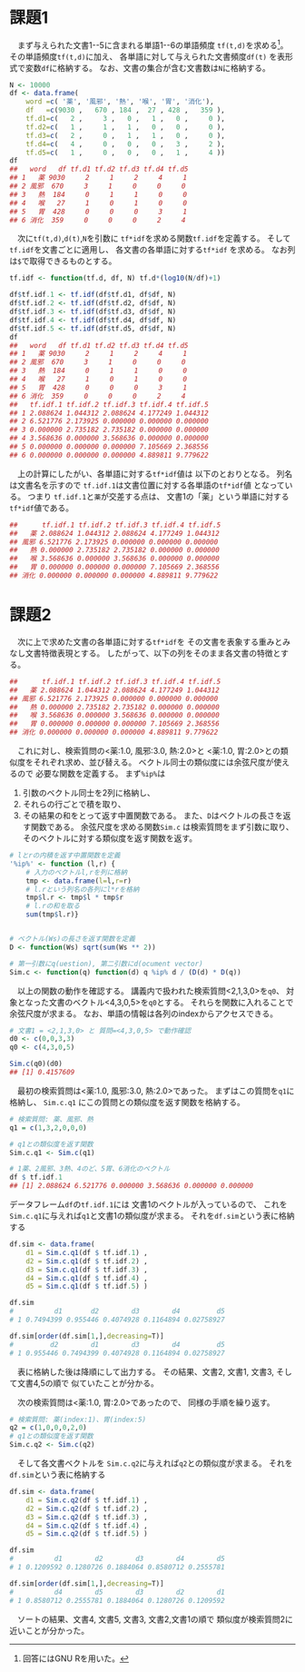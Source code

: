 # 課題1

　まず与えられた文書1--5に含まれる単語1--6の単語頻度
`tf(t,d)`を求める[^R]。
その単語頻度`tf(t,d)`に加え、
各単語に対して与えられた文書頻度`df(t)` を表形式で変数`df`に格納する。
なお、文書の集合が含む文書数は`N`に格納する。

[^R]: 回答にはGNU Rを用いた。

```r
N <- 10000
df <- data.frame(
    word =c( '薬', '風邪', '熱', '喉', '胃', '消化'),
    df   =c(9030 ,   670 , 184 ,  27 , 428 ,   359 ),
    tf.d1=c(   2 ,     3 ,   0 ,   1 ,   0 ,     0 ),
    tf.d2=c(   1 ,     1 ,   1 ,   0 ,   0 ,     0 ),
    tf.d3=c(   2 ,     0 ,   1 ,   1 ,   0 ,     0 ),
    tf.d4=c(   4 ,     0 ,   0 ,   0 ,   3 ,     2 ),
    tf.d5=c(   1 ,     0 ,   0 ,   0 ,   1 ,     4 ))
df
##   word   df tf.d1 tf.d2 tf.d3 tf.d4 tf.d5
## 1   薬 9030     2     1     2     4     1
## 2 風邪  670     3     1     0     0     0
## 3   熱  184     0     1     1     0     0
## 4   喉   27     1     0     1     0     0
## 5   胃  428     0     0     0     3     1
## 6 消化  359     0     0     0     2     4
```

　次に`tf(t,d)`,`d(t)`,`N`を引数に
`tf*idf`を求める関数`tf.idf`を定義する。
そして`tf.idf`を文書ごとに適用し、 
各文書の各単語に対する`tf*idf` を求める。
なお列は`$`で取得できるものとする。

```r
tf.idf <- function(tf.d, df, N) tf.d*(log10(N/df)+1)

df$tf.idf.1 <- tf.idf(df$tf.d1, df$df, N)
df$tf.idf.2 <- tf.idf(df$tf.d2, df$df, N)
df$tf.idf.3 <- tf.idf(df$tf.d3, df$df, N)
df$tf.idf.4 <- tf.idf(df$tf.d4, df$df, N)
df$tf.idf.5 <- tf.idf(df$tf.d5, df$df, N)
df
##   word   df tf.d1 tf.d2 tf.d3 tf.d4 tf.d5
## 1   薬 9030     2     1     2     4     1
## 2 風邪  670     3     1     0     0     0
## 3   熱  184     0     1     1     0     0
## 4   喉   27     1     0     1     0     0
## 5   胃  428     0     0     0     3     1
## 6 消化  359     0     0     0     2     4
##   tf.idf.1 tf.idf.2 tf.idf.3 tf.idf.4 tf.idf.5
## 1 2.088624 1.044312 2.088624 4.177249 1.044312
## 2 6.521776 2.173925 0.000000 0.000000 0.000000
## 3 0.000000 2.735182 2.735182 0.000000 0.000000
## 4 3.568636 0.000000 3.568636 0.000000 0.000000
## 5 0.000000 0.000000 0.000000 7.105669 2.368556
## 6 0.000000 0.000000 0.000000 4.889811 9.779622
```

　上の計算にしたがい、各単語に対する`tf*idf`値は
以下のとおりとなる。
列名は文書名を示すので
`tf.idf.1`は文書位置に対する各単語の`tf*idf`値
となっている。
つまり `tf.idf.1`と`薬`が交差する点は、
文書1の「薬」という単語に対する
`tf*idf`値である。

```r
##      tf.idf.1 tf.idf.2 tf.idf.3 tf.idf.4 tf.idf.5
##   薬 2.088624 1.044312 2.088624 4.177249 1.044312
## 風邪 6.521776 2.173925 0.000000 0.000000 0.000000
##   熱 0.000000 2.735182 2.735182 0.000000 0.000000
##   喉 3.568636 0.000000 3.568636 0.000000 0.000000
##   胃 0.000000 0.000000 0.000000 7.105669 2.368556
## 消化 0.000000 0.000000 0.000000 4.889811 9.779622
```

# 課題2

　次に上で求めた文書の各単語に対する`tf*idf`を
その文書を表象する重みとみなし文書特徴表現とする。
したがって、以下の列をそのまま各文書の特徴とする。

```r
##      tf.idf.1 tf.idf.2 tf.idf.3 tf.idf.4 tf.idf.5
##   薬 2.088624 1.044312 2.088624 4.177249 1.044312
## 風邪 6.521776 2.173925 0.000000 0.000000 0.000000
##   熱 0.000000 2.735182 2.735182 0.000000 0.000000
##   喉 3.568636 0.000000 3.568636 0.000000 0.000000
##   胃 0.000000 0.000000 0.000000 7.105669 2.368556
## 消化 0.000000 0.000000 0.000000 4.889811 9.779622
```

　これに対し、検索質問の<薬:1.0, 風邪:3.0, 熱:2.0>と
<薬:1.0, 胃:2.0>との類似度をそれぞれ求め、並び替える。
ベクトル同士の類似度には余弦尺度が使えるので
必要な関数を定義する。
まず`%ip%`は
1. 引数のベクトル同士を2列に格納し、 
2. それらの行ごとで積を取り、
3. その結果の和をとって返す中置関数である。
また、`D`はベクトルの長さを返す関数である。
余弦尺度を求める関数`Sim.c`
は検索質問をまず引数に取り、
そのベクトルに対する類似度を返す関数を返す。

```r
# lとrの内積を返す中置関数を定義
'%ip%' <- function (l,r) {
    # 入力のベクトルl,rを列に格納
    tmp <- data.frame(l=l,r=r)
    # l.rという列名の各列にl*rを格納
    tmp$l.r <- tmp$l * tmp$r 
    # l.rの和を取る
    sum(tmp$l.r)}


# ベクトル(Ws)の長さを返す関数を定義
D <- function(Ws) sqrt(sum(Ws ** 2))

# 第一引数にq(uestion), 第二引数にd(ocument vector)
Sim.c <- function(q) function(d) q %ip% d / (D(d) * D(q))
```

　以上の関数の動作を確認する。
講義内で扱われた検索質問<2,1,3,0>を`q0`、
対象となった文書のベクトル<4,3,0,5>を`q0`とする。
それらを関数に入れることで余弦尺度が求まる。
なお、単語の情報は各列のindexからアクセスできる。

```r
# 文書1 = <2,1,3,0> と 質問=<4,3,0,5> で動作確認
d0 <- c(0,0,3,3) 
q0 <- c(4,3,0,5)

Sim.c(q0)(d0)
## [1] 0.4157609
```

　最初の検索質問は<薬:1.0, 風邪:3.0, 熱:2.0>であった。
まずはこの質問を`q1`に格納し、
`Sim.c.q1` にこの質問との類似度を返す関数を格納する。

```r
# 検索質問: 薬、風邪、熱
q1 = c(1,3,2,0,0,0)

# q1との類似度を返す関数
Sim.c.q1 <- Sim.c(q1)

# 1薬、2風邪、3熱、4のど、5胃、6消化のベクトル
df $ tf.idf.1 
## [1] 2.088624 6.521776 0.000000 3.568636 0.000000 0.000000
```

データフレーム`df`の`tf.idf.1`には
文書1のベクトルが入っているので、
これを`Sim.c.q1`に与えれば`q1`と文書1の類似度が求まる。
それを`df.sim`という表に格納する

```r
df.sim <- data.frame(
    d1 = Sim.c.q1(df $ tf.idf.1) ,
    d2 = Sim.c.q1(df $ tf.idf.2) ,
    d3 = Sim.c.q1(df $ tf.idf.3) ,
    d4 = Sim.c.q1(df $ tf.idf.4) ,
    d5 = Sim.c.q1(df $ tf.idf.5) )

df.sim
#          d1       d2        d3        d4         d5
# 1 0.7494399 0.955446 0.4074928 0.1164894 0.02758927

df.sim[order(df.sim[1,],decreasing=T)]
#         d2        d1        d3        d4         d5
# 1 0.955446 0.7494399 0.4074928 0.1164894 0.02758927
```

　表に格納した後は降順にして出力する。
その結果、文書2, 文書1, 文書3, そして文書4,5の順で
似ていたことが分かる。

　次の検索質問は<薬:1.0, 胃:2.0>であったので、
同様の手順を繰り返す。

```r
# 検索質問: 薬(index:1)、胃(index:5)
q2 = c(1,0,0,0,2,0)
# q1との類似度を返す関数
Sim.c.q2 <- Sim.c(q2)
```

　そして各文書ベクトルを
`Sim.c.q2`に与えれば`q2`との類似度が求まる。
それを`df.sim`という表に格納する

```r
df.sim <- data.frame(
    d1 = Sim.c.q2(df $ tf.idf.1) ,
    d2 = Sim.c.q2(df $ tf.idf.2) ,
    d3 = Sim.c.q2(df $ tf.idf.3) ,
    d4 = Sim.c.q2(df $ tf.idf.4) ,
    d5 = Sim.c.q2(df $ tf.idf.5) )

df.sim
#          d1        d2        d3        d4        d5
# 1 0.1209592 0.1280726 0.1884064 0.8580712 0.2555781

df.sim[order(df.sim[1,],decreasing=T)]
#          d4        d5        d3        d2        d1
# 1 0.8580712 0.2555781 0.1884064 0.1280726 0.1209592
```

　ソートの結果、文書4, 文書5, 文書3, 文書2,文書1の順で
類似度が検索質問2に近いことが分かった。
